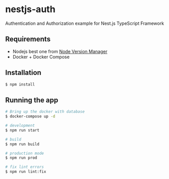 # nestjs-auth
Authentication and Authorization example for Nest.js TypeScript Framework

## Requirements

* Nodejs best one from [Node Version Manager](https://github.com/creationix/nvm)
* Docker + Docker Compose

## Installation

```bash
$ npm install
```

## Running the app

```bash
# Bring up the docker with database
$ docker-compose up -d

# development
$ npm run start

# build
$ npm run build

# production mode
$ npm run prod

# fix lint errors
$ npm run lint:fix
```
